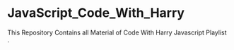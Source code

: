 # JavaScript_Code_With_Harry
This Repository Contains all Material of Code With Harry Javascript Playlist .
